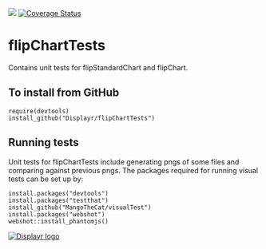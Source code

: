 [![](https://travis-ci.org/Displayr/flipChartTests.svg?branch=master)](https://travis-ci.org/Displayr/flipChartTests/)
[![Coverage Status](https://coveralls.io/repos/github/Displayr/flipChartTests/badge.svg?branch=master)](https://coveralls.io/github/Displayr/flipChartTests?branch=master)
# flipChartTests

Contains unit tests for flipStandardChart and flipChart.

## To install from GitHub
```
require(devtools)
install_github("Displayr/flipChartTests")
```

## Running tests
Unit tests for flipChartTests include generating pngs of some files and
comparing against previous pngs. The packages required for running
visual tests can be set up by:
```
install.packages("devtools")
install.packages("testthat")
install_github("MangoTheCat/visualTest")
install.packages("webshot")
webshot::install_phantomjs()
```

[![Displayr logo](https://mwmclean.github.io/img/logo-header.png)](https://www.displayr.com)

